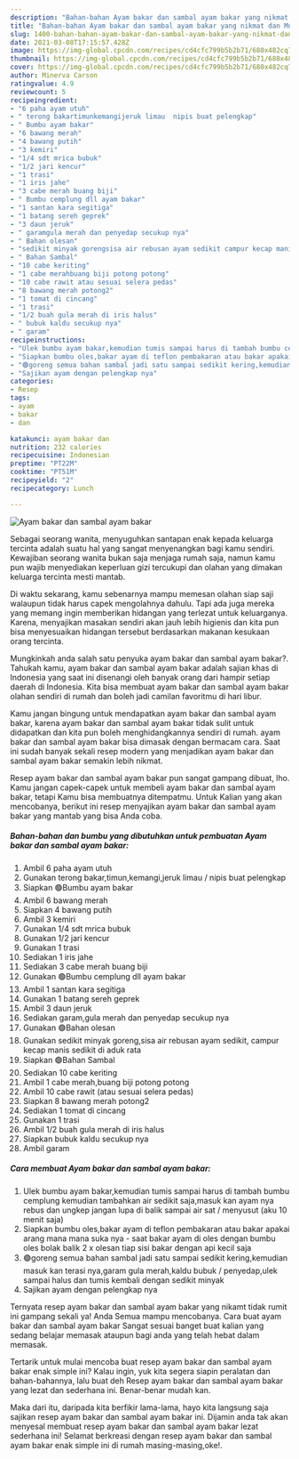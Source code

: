 ```yaml
---
description: "Bahan-bahan Ayam bakar dan sambal ayam bakar yang nikmat dan Mudah Dibuat"
title: "Bahan-bahan Ayam bakar dan sambal ayam bakar yang nikmat dan Mudah Dibuat"
slug: 1400-bahan-bahan-ayam-bakar-dan-sambal-ayam-bakar-yang-nikmat-dan-mudah-dibuat
date: 2021-03-08T17:15:57.428Z
image: https://img-global.cpcdn.com/recipes/cd4cfc799b5b2b71/680x482cq70/ayam-bakar-dan-sambal-ayam-bakar-foto-resep-utama.jpg
thumbnail: https://img-global.cpcdn.com/recipes/cd4cfc799b5b2b71/680x482cq70/ayam-bakar-dan-sambal-ayam-bakar-foto-resep-utama.jpg
cover: https://img-global.cpcdn.com/recipes/cd4cfc799b5b2b71/680x482cq70/ayam-bakar-dan-sambal-ayam-bakar-foto-resep-utama.jpg
author: Minerva Carson
ratingvalue: 4.9
reviewcount: 5
recipeingredient:
- "6 paha ayam utuh"
- " terong bakartimunkemangijeruk limau  nipis buat pelengkap"
- " Bumbu ayam bakar"
- "6 bawang merah"
- "4 bawang putih"
- "3 kemiri"
- "1/4 sdt mrica bubuk"
- "1/2 jari kencur"
- "1 trasi"
- "1 iris jahe"
- "3 cabe merah buang biji"
- " Bumbu cemplung dll ayam bakar"
- "1 santan kara segitiga"
- "1 batang sereh geprek"
- "3 daun jeruk"
- " garamgula merah dan penyedap secukup nya"
- " Bahan olesan"
- "sedikit minyak gorengsisa air rebusan ayam sedikit campur kecap manis sedikit di aduk rata"
- " Bahan Sambal"
- "10 cabe keriting"
- "1 cabe merahbuang biji potong potong"
- "10 cabe rawit atau sesuai selera pedas"
- "8 bawang merah potong2"
- "1 tomat di cincang"
- "1 trasi"
- "1/2 buah gula merah di iris halus"
- " bubuk kaldu secukup nya"
- " garam"
recipeinstructions:
- "Ulek bumbu ayam bakar,kemudian tumis sampai harus di tambah bumbu cemplung kemudian tambahkan air sedikit saja,masuk kan ayam nya rebus dan ungkep jangan lupa di balik sampai air sat / menyusut (aku 10 menit saja)"
- "Siapkan bumbu oles,bakar ayam di teflon pembakaran atau bakar apakai arang mana mana suka nya  saat bakar ayam di oles dengan bumbu oles bolak balik 2 x olesan tiap sisi bakar dengan api kecil saja"
- "🟢goreng semua bahan sambal jadi satu sampai sedikit kering,kemudian masuk kan terasi nya,garam gula merah,kaldu bubuk / penyedap,ulek sampai halus dan tumis kembali dengan sedikit minyak"
- "Sajikan ayam dengan pelengkap nya"
categories:
- Resep
tags:
- ayam
- bakar
- dan

katakunci: ayam bakar dan 
nutrition: 232 calories
recipecuisine: Indonesian
preptime: "PT22M"
cooktime: "PT51M"
recipeyield: "2"
recipecategory: Lunch

---
```



![Ayam bakar dan sambal ayam bakar](https://img-global.cpcdn.com/recipes/cd4cfc799b5b2b71/680x482cq70/ayam-bakar-dan-sambal-ayam-bakar-foto-resep-utama.jpg)

Sebagai seorang wanita, menyuguhkan santapan enak kepada keluarga tercinta adalah suatu hal yang sangat menyenangkan bagi kamu sendiri. Kewajiban seorang  wanita bukan saja menjaga rumah saja, namun kamu pun wajib menyediakan keperluan gizi tercukupi dan olahan yang dimakan keluarga tercinta mesti mantab.

Di waktu  sekarang, kamu sebenarnya mampu memesan olahan siap saji walaupun tidak harus capek mengolahnya dahulu. Tapi ada juga mereka yang memang ingin memberikan hidangan yang terlezat untuk keluarganya. Karena, menyajikan masakan sendiri akan jauh lebih higienis dan kita pun bisa menyesuaikan hidangan tersebut berdasarkan makanan kesukaan orang tercinta. 



Mungkinkah anda salah satu penyuka ayam bakar dan sambal ayam bakar?. Tahukah kamu, ayam bakar dan sambal ayam bakar adalah sajian khas di Indonesia yang saat ini disenangi oleh banyak orang dari hampir setiap daerah di Indonesia. Kita bisa membuat ayam bakar dan sambal ayam bakar olahan sendiri di rumah dan boleh jadi camilan favoritmu di hari libur.

Kamu jangan bingung untuk mendapatkan ayam bakar dan sambal ayam bakar, karena ayam bakar dan sambal ayam bakar tidak sulit untuk didapatkan dan kita pun boleh menghidangkannya sendiri di rumah. ayam bakar dan sambal ayam bakar bisa dimasak dengan bermacam cara. Saat ini sudah banyak sekali resep modern yang menjadikan ayam bakar dan sambal ayam bakar semakin lebih nikmat.

Resep ayam bakar dan sambal ayam bakar pun sangat gampang dibuat, lho. Kamu jangan capek-capek untuk membeli ayam bakar dan sambal ayam bakar, tetapi Kamu bisa membuatnya ditempatmu. Untuk Kalian yang akan mencobanya, berikut ini resep menyajikan ayam bakar dan sambal ayam bakar yang mantab yang bisa Anda coba.

<!--inarticleads1-->

##### Bahan-bahan dan bumbu yang dibutuhkan untuk pembuatan Ayam bakar dan sambal ayam bakar:

1. Ambil 6 paha ayam utuh
1. Gunakan  terong bakar,timun,kemangi,jeruk limau / nipis buat pelengkap
1. Siapkan  🟢Bumbu ayam bakar
1. Ambil 6 bawang merah
1. Siapkan 4 bawang putih
1. Ambil 3 kemiri
1. Gunakan 1/4 sdt mrica bubuk
1. Gunakan 1/2 jari kencur
1. Gunakan 1 trasi
1. Sediakan 1 iris jahe
1. Sediakan 3 cabe merah buang biji
1. Gunakan  🟢Bumbu cemplung dll ayam bakar
1. Ambil 1 santan kara segitiga
1. Gunakan 1 batang sereh geprek
1. Ambil 3 daun jeruk
1. Sediakan  garam,gula merah dan penyedap secukup nya
1. Gunakan  🟢Bahan olesan
1. Gunakan sedikit minyak goreng,sisa air rebusan ayam sedikit, campur kecap manis sedikit di aduk rata
1. Siapkan  🟢Bahan Sambal
1. Sediakan 10 cabe keriting
1. Ambil 1 cabe merah,buang biji potong potong
1. Ambil 10 cabe rawit (atau sesuai selera pedas)
1. Siapkan 8 bawang merah potong2
1. Sediakan 1 tomat di cincang
1. Gunakan 1 trasi
1. Ambil 1/2 buah gula merah di iris halus
1. Siapkan  bubuk kaldu secukup nya
1. Ambil  garam




<!--inarticleads2-->

##### Cara membuat Ayam bakar dan sambal ayam bakar:

1. Ulek bumbu ayam bakar,kemudian tumis sampai harus di tambah bumbu cemplung kemudian tambahkan air sedikit saja,masuk kan ayam nya rebus dan ungkep jangan lupa di balik sampai air sat / menyusut (aku 10 menit saja)
1. Siapkan bumbu oles,bakar ayam di teflon pembakaran atau bakar apakai arang mana mana suka nya  - saat bakar ayam di oles dengan bumbu oles bolak balik 2 x olesan tiap sisi bakar dengan api kecil saja
1. 🟢goreng semua bahan sambal jadi satu sampai sedikit kering,kemudian masuk kan terasi nya,garam gula merah,kaldu bubuk / penyedap,ulek sampai halus dan tumis kembali dengan sedikit minyak
1. Sajikan ayam dengan pelengkap nya




Ternyata resep ayam bakar dan sambal ayam bakar yang nikamt tidak rumit ini gampang sekali ya! Anda Semua mampu mencobanya. Cara buat ayam bakar dan sambal ayam bakar Sangat sesuai banget buat kalian yang sedang belajar memasak ataupun bagi anda yang telah hebat dalam memasak.

Tertarik untuk mulai mencoba buat resep ayam bakar dan sambal ayam bakar enak simple ini? Kalau ingin, yuk kita segera siapin peralatan dan bahan-bahannya, lalu buat deh Resep ayam bakar dan sambal ayam bakar yang lezat dan sederhana ini. Benar-benar mudah kan. 

Maka dari itu, daripada kita berfikir lama-lama, hayo kita langsung saja sajikan resep ayam bakar dan sambal ayam bakar ini. Dijamin anda tak akan menyesal membuat resep ayam bakar dan sambal ayam bakar lezat sederhana ini! Selamat berkreasi dengan resep ayam bakar dan sambal ayam bakar enak simple ini di rumah masing-masing,oke!.

